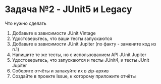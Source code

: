 # **Задача №2 - JUnit5 и Legacy**

Что нужно сделать

1. Добавьте в зависимости JUnit Vintage
2. Удостоверьтесь, что ваши тесты запускаются
3. Добавьте в зависимости JUnit Jupiter (по факту - замените код из п.1)
4. Напишите те же тесты, но с использованием API JUnit Jupiter
5. Удостоверьтесь, что запускаются и тесты JUnit4, и тесты JUnit Jupiter
6. Соберите отчёты и запакуйте их в zip-архив
7. Создайте в проекте Issue, к которому приложите отчёты